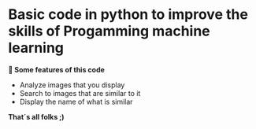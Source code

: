 # Basic code in python to improve the skills of Progamming machine learning
**🌟 Some features of this code**

-  Analyze images that you display
-  Search to images that are similar to it
-  Display the name of what is similar

**That´s all folks ;)**